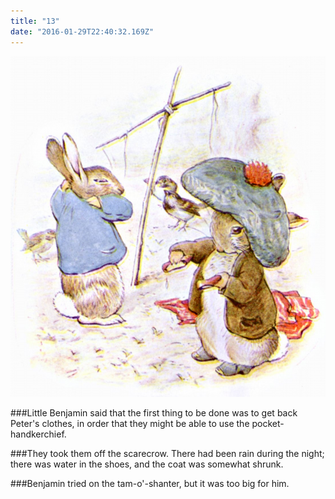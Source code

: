 ```yaml
---
title: "13"
date: "2016-01-29T22:40:32.169Z"
---
```


![Benjamin Bunny](./28.jpg)

###Little Benjamin said that the first thing to be done was to get back Peter's clothes, in order that they might be able to use the pocket-handkerchief.

###They took them off the scarecrow. There had been rain during the night; there was water in the shoes, and the coat was somewhat shrunk.

###Benjamin tried on the tam-o'-shanter, but it was too big for him.